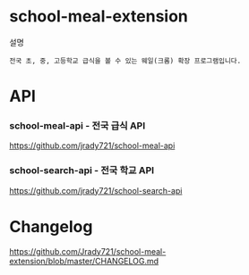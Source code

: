# school-meal-extension
설명
```
전국 초, 중, 고등학교 급식을 볼 수 있는 웨일(크롬) 확장 프로그램입니다.
```

# API
### school-meal-api - 전국 급식 API
https://github.com/jrady721/school-meal-api
### school-search-api - 전국 학교 API
https://github.com/jrady721/school-search-api

# Changelog
https://github.com/Jrady721/school-meal-extension/blob/master/CHANGELOG.md